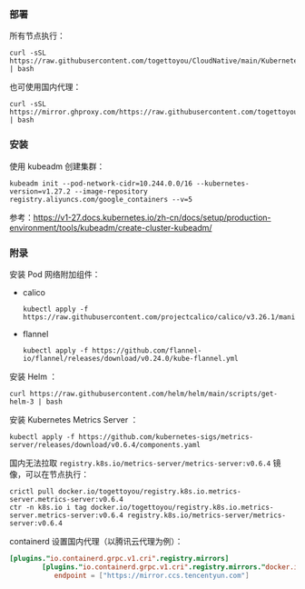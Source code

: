 ### 部署

所有节点执行：

```shell
curl -sSL https://raw.githubusercontent.com/togettoyou/CloudNative/main/Kubernetes/init/install.sh | bash
```

也可使用国内代理：

```shell
curl -sSL https://mirror.ghproxy.com/https://raw.githubusercontent.com/togettoyou/CloudNative/main/Kubernetes/init/install.sh | bash
```

### 安装

使用 kubeadm 创建集群：

```shell
kubeadm init --pod-network-cidr=10.244.0.0/16 --kubernetes-version=v1.27.2 --image-repository registry.aliyuncs.com/google_containers --v=5
```

参考：https://v1-27.docs.kubernetes.io/zh-cn/docs/setup/production-environment/tools/kubeadm/create-cluster-kubeadm/

### 附录

安装 Pod 网络附加组件：

- calico

    ```shell
    kubectl apply -f https://raw.githubusercontent.com/projectcalico/calico/v3.26.1/manifests/calico.yaml
    ```

- flannel

    ```shell
    kubectl apply -f https://github.com/flannel-io/flannel/releases/download/v0.24.0/kube-flannel.yml
    ```

安装 Helm ：

```shell
curl https://raw.githubusercontent.com/helm/helm/main/scripts/get-helm-3 | bash
```

安装 Kubernetes Metrics Server ：

```shell
kubectl apply -f https://github.com/kubernetes-sigs/metrics-server/releases/download/v0.6.4/components.yaml
```

国内无法拉取 `registry.k8s.io/metrics-server/metrics-server:v0.6.4` 镜像，可以在节点执行：

```shell
crictl pull docker.io/togettoyou/registry.k8s.io.metrics-server.metrics-server:v0.6.4
ctr -n k8s.io i tag docker.io/togettoyou/registry.k8s.io.metrics-server.metrics-server:v0.6.4 registry.k8s.io/metrics-server/metrics-server:v0.6.4
```

containerd 设置国内代理（以腾讯云代理为例）：

```toml
[plugins."io.containerd.grpc.v1.cri".registry.mirrors]
        [plugins."io.containerd.grpc.v1.cri".registry.mirrors."docker.io"]
           endpoint = ["https://mirror.ccs.tencentyun.com"]
```
